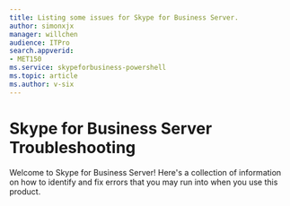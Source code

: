 ```yaml
---
title: Listing some issues for Skype for Business Server.
author: simonxjx
manager: willchen
audience: ITPro
search.appverid: 
- MET150
ms.service: skypeforbusiness-powershell
ms.topic: article
ms.author: v-six
---
```


# Skype for Business Server Troubleshooting

Welcome to Skype for Business Server! Here's a collection of information on how to identify and fix errors that you may run into when you use this product.